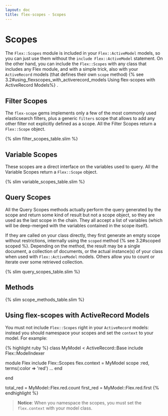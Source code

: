 ```yaml
---
layout: doc
title: flex-scopes - Scopes
---
```


# Scopes

The `Flex::Scopes` module is included in your `Flex::ActiveModel` models, so you can just use them without the `include Flex::ActiveModel` statement. On the other hand, you can include the `Flex::Scopes` with any class that includes any Flex module, and with a simple trick, also with your `ActiveRecord` models (that defines their own `scope` method) {% see 3.2#using_flexscopes_with_activerecord_models Using flex-scopes with ActiveRecord Models%} .


## Filter Scopes

The `flex-scope` gems implements only a few of the most commonly used elasticsearch filters, plus a generic `filters` scope that allows to add any other filter not explicitly defined as a scope. All the Filter Scopes return a `Flex::Scope` object.

{% slim filter_scopes_table.slim %}

## Variable Scopes

These scopes are a direct interface on the variables used to query. All the Variable Scopes return a `Flex::Scope` object.

{% slim variable_scopes_table.slim %}

## Query Scopes

All the Query Scopes methods actually perform the query generated by the scope and return some kind of result but not a scope object, so they are used as the last scope in the chain. They all accept a list of variables (which will be deep-merged with the variables contained in the scope itself).

If they are called on your class directly, they first generate an empty scope without restrictions, internally using the `scoped` method {% see 3.2#scoped scoped %}. Depending on the method, the result may be a single document, a collection of documents, or the actual instance(s) of your class when used with `Flex::ActiveModel` models. Others allow you to count or iterate over some retrieved collection.

{% slim query_scopes_table.slim %}

## Methods

{% slim scope_methods_table.slim %}

## Using flex-scopes with ActiveRecord Models

You must not include `Flex::Scopes` right in your `ActiveRecord` models: instead you should namespace your scopes and set the `context` to your model. For example:

{% highlight ruby %}
class MyModel < ActiveRecord::Base
  include Flex::ModelIndexer

  module Flex
    include Flex::Scopes
    flex.context = MyModel
    scope :red, terms(:color => 'red')
    ...
  end

end

total_red = MyModel::Flex.red.count
first_red = MyModel::Flex.red.first
{% endhighlight %}

> __Notice__: When you namespace the scopes, you must set the `flex.context` with your model class.
